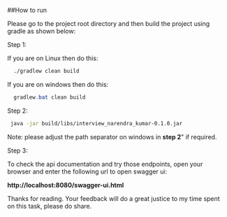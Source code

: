##How to run

Please go to the project root directory and then build the project using gradle as shown below:

Step 1: 

If you are on Linux then do this:
```bash
  ./gradlew clean build
```
If you are on windows then do this:
```powershell
  gradlew.bat clean build
```

Step 2:

```bash
 java -jar build/libs/interview_narendra_kumar-0.1.0.jar
```

Note: please adjust the path separator on windows in **step 2**" if required.

Step 3:

To check the api documentation and try those endpoints, open your browser and enter the following url to open swagger ui:

**http://localhost:8080/swagger-ui.html**

Thanks for reading. Your feedback will do a great justice to my time spent on this task, please do share.